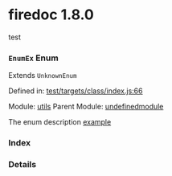 
# firedoc 1.8.0

test

### `EnumEx` Enum

Extends `UnknownEnum`

Defined in: [test/targets/class/index.js:66](../files/test/targets/class/index.js.js)

Module: [utils](../modules/utils.md)
Parent Module: [undefinedmodule](../modules/undefinedmodule.md)




The enum description [example](undefinedmodule.ClazzExample.method1)

### Index


### Details

